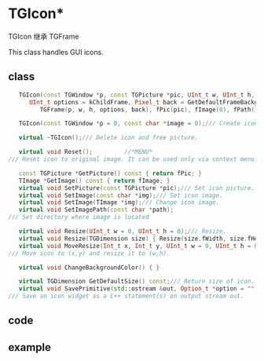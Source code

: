 <!-- TGIcon.md --- 
;; 
;; Description: 
;; Author: Hongyi Wu(吴鸿毅)
;; Email: wuhongyi@qq.com 
;; Created: 二 11月  8 14:00:50 2016 (+0800)
;; Last-Updated: 三 9月 16 10:58:54 2020 (+0800)
;;           By: Hongyi Wu(吴鸿毅)
;;     Update #: 3
;; URL: http://wuhongyi.cn -->

# TGIcon*

TGIcon 继承 TGFrame

This class handles GUI icons.

## class

```cpp
   TGIcon(const TGWindow *p, const TGPicture *pic, UInt_t w, UInt_t h,
      UInt_t options = kChildFrame, Pixel_t back = GetDefaultFrameBackground()) :
         TGFrame(p, w, h, options, back), fPic(pic), fImage(0), fPath() { SetWindowName(); }

   TGIcon(const TGWindow *p = 0, const char *image = 0);/// Create icon.

   virtual ~TGIcon();/// Delete icon and free picture.

   virtual void Reset();         //*MENU*
/// Reset icon to original image. It can be used only via context menu.

   const TGPicture *GetPicture() const { return fPic; }
   TImage *GetImage() const { return fImage; }
   virtual void SetPicture(const TGPicture *pic);/// Set icon picture.
   virtual void SetImage(const char *img);/// Set icon image.
   virtual void SetImage(TImage *img);/// Change icon image.
   virtual void SetImagePath(const char *path);
/// Set directory where image is located

   virtual void Resize(UInt_t w = 0, UInt_t h = 0);/// Resize.
   virtual void Resize(TGDimension size) { Resize(size.fWidth, size.fHeight); }
   virtual void MoveResize(Int_t x, Int_t y, UInt_t w = 0, UInt_t h = 0);
/// Move icon to (x,y) and resize it to (w,h).

   virtual void ChangeBackgroundColor() { }

   virtual TGDimension GetDefaultSize() const;/// Return size of icon.
   virtual void SavePrimitive(std::ostream &out, Option_t *option = "");
/// Save an icon widget as a C++ statement(s) on output stream out.   
```

## code


## example



<!-- TGIcon.md ends here -->
